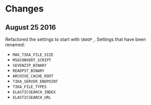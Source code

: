 # Changes

## August 25 2016

Refactored the settings to start with `SNOOP_`.
Settings that have been renamed:

- `MAX_TIKA_FILE_SIZE`
- `MSGCONVERT_SCRIPT`
- `SEVENZIP_BINARY`
- `READPST_BINARY`
- `ARCHIVE_CACHE_ROOT`
- `TIKA_SERVER_ENDPOINT`
- `TIKA_FILE_TYPES`
- `ELASTICSEARCH_INDEX`
- `ELASTICSEARCH_URL`

